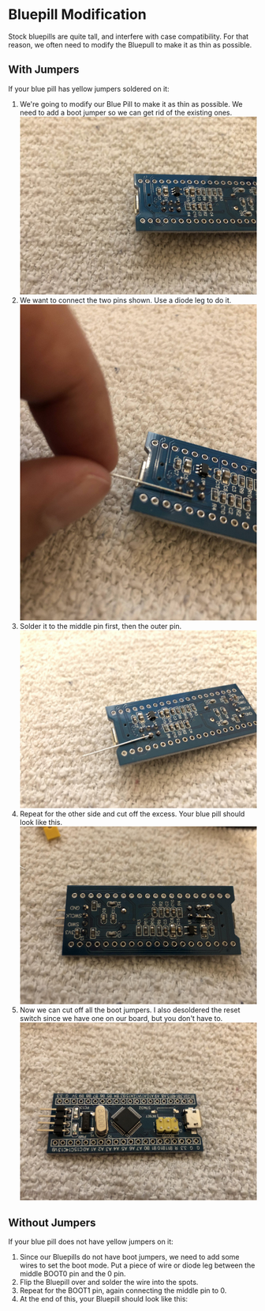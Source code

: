 # Bluepill Modification

Stock bluepills are quite tall, and interfere with case compatibility. For that reason, we often need to modify the Bluepull to make it as thin as possible.

## With Jumpers

If your blue pill has yellow jumpers soldered on it:

1. We're going to modify our Blue Pill to make it as thin as possible. We need to add a boot jumper so we can get rid of the existing ones.
![](images/build_guide/22-modify-blue-pill.jpg)
1. We want to connect the two pins shown. Use a diode leg to do it.
![](images/build_guide/23-diode-leg-blue-pill.jpg)
1. Solder it to the middle pin first, then the outer pin.
![](images/build_guide/24-jumper-soldered.jpg)
1. Repeat for the other side and cut off the excess. Your blue pill should look like this.
![](images/build_guide/25-blue-pill-modified.jpg)
1. Now we can cut off all the boot jumpers. I also desoldered the reset switch since we have one on our board, but you don't have to.
![](images/build_guide/26-cut-boot-jumper.jpg)

## Without Jumpers

If your blue pill does not have yellow jumpers on it:

1. Since our Bluepills do not have boot jumpers, we need to add some wires to set the boot mode. Put a piece of wire or diode leg between the middle BOOT0 pin and the 0 pin.
1. Flip the Bluepill over and solder the wire into the spots.
1. Repeat for the BOOT1 pin, again connecting the middle pin to 0.
1. At the end of this, your Bluepill should look like this:
